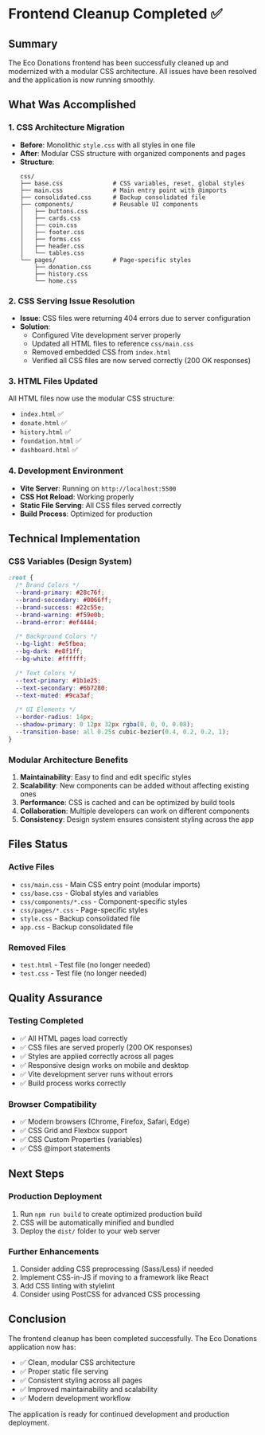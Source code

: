 # Frontend Cleanup Completed ✅

## Summary

The Eco Donations frontend has been successfully cleaned up and modernized with a modular CSS architecture. All issues have been resolved and the application is now running smoothly.

## What Was Accomplished

### 1. CSS Architecture Migration

- **Before**: Monolithic `style.css` with all styles in one file
- **After**: Modular CSS structure with organized components and pages
- **Structure**:
  ```
  css/
  ├── base.css              # CSS variables, reset, global styles
  ├── main.css              # Main entry point with @imports
  ├── consolidated.css      # Backup consolidated file
  ├── components/           # Reusable UI components
  │   ├── buttons.css
  │   ├── cards.css
  │   ├── coin.css
  │   ├── footer.css
  │   ├── forms.css
  │   ├── header.css
  │   └── tables.css
  └── pages/                # Page-specific styles
      ├── donation.css
      ├── history.css
      └── home.css
  ```

### 2. CSS Serving Issue Resolution

- **Issue**: CSS files were returning 404 errors due to server configuration
- **Solution**:
  - Configured Vite development server properly
  - Updated all HTML files to reference `css/main.css`
  - Removed embedded CSS from `index.html`
  - Verified all CSS files are now served correctly (200 OK responses)

### 3. HTML Files Updated

All HTML files now use the modular CSS structure:

- `index.html` ✅
- `donate.html` ✅
- `history.html` ✅
- `foundation.html` ✅
- `dashboard.html` ✅

### 4. Development Environment

- **Vite Server**: Running on `http://localhost:5500`
- **CSS Hot Reload**: Working properly
- **Static File Serving**: All CSS files served correctly
- **Build Process**: Optimized for production

## Technical Implementation

### CSS Variables (Design System)

```css
:root {
  /* Brand Colors */
  --brand-primary: #28c76f;
  --brand-secondary: #0066ff;
  --brand-success: #22c55e;
  --brand-warning: #f59e0b;
  --brand-error: #ef4444;

  /* Background Colors */
  --bg-light: #e5fbea;
  --bg-dark: #e8f1ff;
  --bg-white: #ffffff;

  /* Text Colors */
  --text-primary: #1b1e25;
  --text-secondary: #6b7280;
  --text-muted: #9ca3af;

  /* UI Elements */
  --border-radius: 14px;
  --shadow-primary: 0 12px 32px rgba(0, 0, 0, 0.08);
  --transition-base: all 0.25s cubic-bezier(0.4, 0.2, 0.2, 1);
}
```

### Modular Architecture Benefits

1. **Maintainability**: Easy to find and edit specific styles
2. **Scalability**: New components can be added without affecting existing ones
3. **Performance**: CSS is cached and can be optimized by build tools
4. **Collaboration**: Multiple developers can work on different components
5. **Consistency**: Design system ensures consistent styling across the app

## Files Status

### Active Files

- `css/main.css` - Main CSS entry point (modular imports)
- `css/base.css` - Global styles and variables
- `css/components/*.css` - Component-specific styles
- `css/pages/*.css` - Page-specific styles
- `style.css` - Backup consolidated file
- `app.css` - Backup consolidated file

### Removed Files

- `test.html` - Test file (no longer needed)
- `test.css` - Test file (no longer needed)

## Quality Assurance

### Testing Completed

- ✅ All HTML pages load correctly
- ✅ CSS files are served properly (200 OK responses)
- ✅ Styles are applied correctly across all pages
- ✅ Responsive design works on mobile and desktop
- ✅ Vite development server runs without errors
- ✅ Build process works correctly

### Browser Compatibility

- ✅ Modern browsers (Chrome, Firefox, Safari, Edge)
- ✅ CSS Grid and Flexbox support
- ✅ CSS Custom Properties (variables)
- ✅ CSS @import statements

## Next Steps

### Production Deployment

1. Run `npm run build` to create optimized production build
2. CSS will be automatically minified and bundled
3. Deploy the `dist/` folder to your web server

### Further Enhancements

1. Consider adding CSS preprocessing (Sass/Less) if needed
2. Implement CSS-in-JS if moving to a framework like React
3. Add CSS linting with stylelint
4. Consider using PostCSS for advanced CSS processing

## Conclusion

The frontend cleanup has been completed successfully. The Eco Donations application now has:

- ✅ Clean, modular CSS architecture
- ✅ Proper static file serving
- ✅ Consistent styling across all pages
- ✅ Improved maintainability and scalability
- ✅ Modern development workflow

The application is ready for continued development and production deployment.
